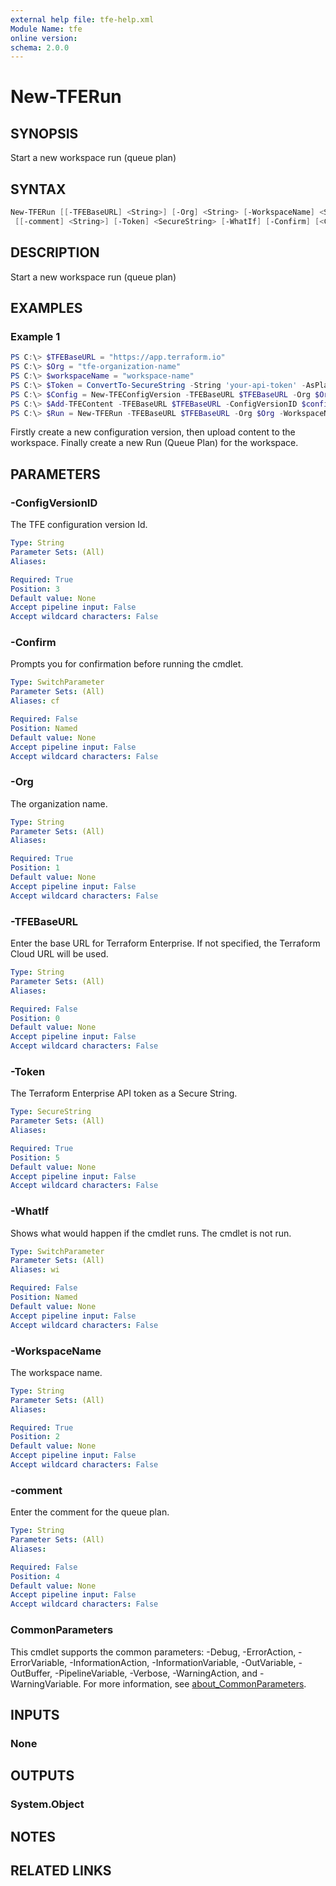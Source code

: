 ```yaml
---
external help file: tfe-help.xml
Module Name: tfe
online version:
schema: 2.0.0
---
```


# New-TFERun

## SYNOPSIS

Start a new workspace run (queue plan)

## SYNTAX

```PowerShell
New-TFERun [[-TFEBaseURL] <String>] [-Org] <String> [-WorkspaceName] <String> [-ConfigVersionID] <String>
 [[-comment] <String>] [-Token] <SecureString> [-WhatIf] [-Confirm] [<CommonParameters>]
```

## DESCRIPTION

Start a new workspace run (queue plan)

## EXAMPLES

### Example 1

```powershell
PS C:\> $TFEBaseURL = "https://app.terraform.io"
PS C:\> $Org = "tfe-organization-name"
PS C:\> $workspaceName = "workspace-name"
PS C:\> $Token = ConvertTo-SecureString -String 'your-api-token' -AsPlainText -Force
PS C:\> $Config = New-TFEConfigVersion -TFEBaseURL $TFEBaseURL -Org $Org -WorkspaceName $workspaceName -Token $Token
PS C:\> $Add-TFEContent -TFEBaseURL $TFEBaseURL -ConfigVersionID $config.id -Token $Token -contentPath "C:\terraform\terraform-code-dir\"
PS C:\> $Run = New-TFERun -TFEBaseURL $TFEBaseURL -Org $Org -WorkspaceName $workspaceName -Token $Token -ConfigVersionID $config.id
```

Firstly create a new configuration version, then upload content to the workspace. Finally create a new Run (Queue Plan) for the workspace.

## PARAMETERS

### -ConfigVersionID

The TFE configuration version Id.

```yaml
Type: String
Parameter Sets: (All)
Aliases:

Required: True
Position: 3
Default value: None
Accept pipeline input: False
Accept wildcard characters: False
```

### -Confirm

Prompts you for confirmation before running the cmdlet.

```yaml
Type: SwitchParameter
Parameter Sets: (All)
Aliases: cf

Required: False
Position: Named
Default value: None
Accept pipeline input: False
Accept wildcard characters: False
```

### -Org

The organization name.

```yaml
Type: String
Parameter Sets: (All)
Aliases:

Required: True
Position: 1
Default value: None
Accept pipeline input: False
Accept wildcard characters: False
```

### -TFEBaseURL

Enter the base URL for Terraform Enterprise. If not specified, the Terraform Cloud URL will be used.

```yaml
Type: String
Parameter Sets: (All)
Aliases:

Required: False
Position: 0
Default value: None
Accept pipeline input: False
Accept wildcard characters: False
```

### -Token

The Terraform Enterprise API token as a Secure String.

```yaml
Type: SecureString
Parameter Sets: (All)
Aliases:

Required: True
Position: 5
Default value: None
Accept pipeline input: False
Accept wildcard characters: False
```

### -WhatIf

Shows what would happen if the cmdlet runs.
The cmdlet is not run.

```yaml
Type: SwitchParameter
Parameter Sets: (All)
Aliases: wi

Required: False
Position: Named
Default value: None
Accept pipeline input: False
Accept wildcard characters: False
```

### -WorkspaceName

The workspace name.

```yaml
Type: String
Parameter Sets: (All)
Aliases:

Required: True
Position: 2
Default value: None
Accept pipeline input: False
Accept wildcard characters: False
```

### -comment

Enter the comment for the queue plan.

```yaml
Type: String
Parameter Sets: (All)
Aliases:

Required: False
Position: 4
Default value: None
Accept pipeline input: False
Accept wildcard characters: False
```

### CommonParameters

This cmdlet supports the common parameters: -Debug, -ErrorAction, -ErrorVariable, -InformationAction, -InformationVariable, -OutVariable, -OutBuffer, -PipelineVariable, -Verbose, -WarningAction, and -WarningVariable. For more information, see [about_CommonParameters](http://go.microsoft.com/fwlink/?LinkID=113216).

## INPUTS

### None

## OUTPUTS

### System.Object

## NOTES

## RELATED LINKS
